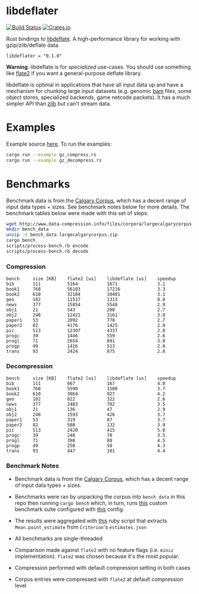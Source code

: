 # libdeflater

[![Build Status](https://travis-ci.org/adamkewley/libdeflater.svg?branch=master)](https://travis-ci.org/adamkewley/libdeflater)
[![Crates.io](https://img.shields.io/crates/v/libdeflater.svg?maxAge=2592000)](https://crates.io/crates/libdeflater)

Rust bindings to [libdeflate](https://github.com/ebiggers/libdeflate).
A high-performance library for working with gzip/zlib/deflate data.

```
libdeflater = "0.1.0"
```

**Warning**: libdeflate is for *specialized* use-cases. You should
             use something like [flate2](https://github.com/alexcrichton/flate2-rs)
             if you want a general-purpose deflate library.

libdeflate is optimal in applications that have all input data up and
have a mechanism for chunking large input datasets (e.g. genomic
[bam](https://samtools.github.io/hts-specs/SAMv1.pdf) files, some
object stores, specialized backends, game netcode packets). It has a
much simpler API than [zlib](https://www.zlib.net/manual.html) but
can't stream data.


# Examples

Example source [here](examples). To run the examples:

```bash
cargo run --example gz_compress.rs
cargo run --example gz_decompress.rs
```


# Benchmarks

Benchmark data is from the [Calgary Corpus](https://en.wikipedia.org/wiki/Calgary_corpus),
which has a decent range of input data types + sizes. See benchmark notes below for more
details. The benchmark tables below were made with this set of steps:

```bash
wget http://www.data-compression.info/files/corpora/largecalgarycorpus.zip
mkdir bench_data
unzip -d bench_data largecalgarycorpus.zip
cargo bench
scripts/process-bench.rb encode
scripts/process-bench.rb decode
```

### Compression

```
bench     size [KB]    flate2 [us]    libdeflate [us]    speedup
bib       111          5164           1671               3.1
book1     768          56103          17216              3.3
book2     610          32104          10401              3.1
geo       102          11517          1313               8.8
news      377          15854          5548               2.9
obj1      21           543            200                2.7
obj2      246          12421          3161               3.9
paper1    53           2092           778                2.7
paper2    82           4176           1425               2.9
pic       513          12307          4337               2.8
progc     39           1446           559                2.6
progl     71           2654           891                3.0
progp     49           1416           513                2.8
trans     93           2424           875                2.8
```

### Decompression

```
bench     size [KB]    flate2 [us]    libdeflate [us]    speedup
bib       111          667            167                4.0
book1     768          5590           1500               3.7
book2     610          3864           927                4.2
geo       102          822            322                2.6
news      377          2483           702                3.5
obj1      21           136            47                 2.9
obj2      246          1593           426                3.7
paper1    53           319            87                 3.7
paper2    82           508            132                3.9
pic       513          2420           415                5.8
progc     39           248            70                 3.5
progl     71           398            88                 4.5
progp     49           250            58                 4.3
trans     93           447            101                4.4
```

### Benchmark Notes

- Benchmark data is from the [Calgary Corpus](https://en.wikipedia.org/wiki/Calgary_corpus),
  which has a decent range of input data types + sizes.

- Benchmarks were ran by unpacking the corpus into `bench_data` in
  this repo then running `cargo bench` which, in turn, runs
  [this](benches/custom_benches.rs) custom benchmark suite configured
  with [this](benches/custom-benches.toml) config.

- The results were aggregated with [this](scripts/process-bench.rb)
  ruby script that extracts `Mean.point_estimate` from `Criterion`'s
  `estimates.json`

- All benchmarks are single-threaded

- Comparison made against `flate2` with no feature flags (i.e. `miniz`
  implementation). `flate2` was chosen because it's the most popular.

- Compression performed with default compression setting in both cases

- Corpus entries were compressed with `flate2` at default compression
  level
